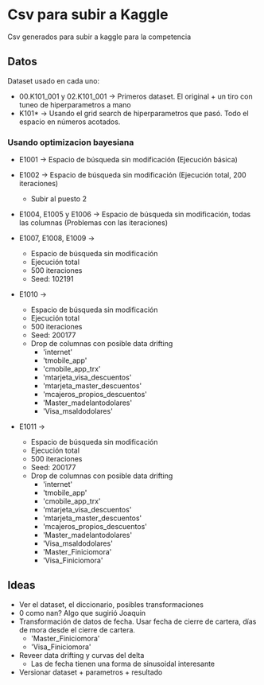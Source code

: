 # Csv para subir a Kaggle

Csv generados para subir a kaggle para la competencia

## Datos

Dataset usado en cada uno:

* 00.K101_001 y 02.K101_001 -> Primeros dataset. El original + un tiro con tuneo de hiperparametros a mano
* K101* -> Usando el grid search de hiperparametros que pasó. Todo el espacio en números acotados.


### Usando optimizacion bayesiana

* E1001 -> Espacio de búsqueda sin modificación (Ejecución básica)
* E1002 -> Espacio de búsqueda sin modificación (Ejecución total, 200 iteraciones)
	* Subir al puesto 2
* E1004, E1005 y E1006 -> Espacio de búsqueda sin modificación, todas las columnas (Problemas con las iteraciones)
* E1007, E1008, E1009 -> 
	* Espacio de búsqueda sin modificación 
	* Ejecución total
	* 500 iteraciones
	* Seed: 102191

* E1010 -> 
	* Espacio de búsqueda sin modificación 
	* Ejecución total
	* 500 iteraciones
	* Seed: 200177
	* Drop de columnas con posible data drifting
		* 'internet'
        * 'tmobile_app'
        * 'cmobile_app_trx'
        * 'mtarjeta_visa_descuentos'
        * 'mtarjeta_master_descuentos'
        * 'mcajeros_propios_descuentos'
        * 'Master_madelantodolares'
        * 'Visa_msaldodolares'

* E1011 -> 
	* Espacio de búsqueda sin modificación 
	* Ejecución total
	* 500 iteraciones
	* Seed: 200177
	* Drop de columnas con posible data drifting
		* 'internet'
        * 'tmobile_app'
        * 'cmobile_app_trx'
        * 'mtarjeta_visa_descuentos'
        * 'mtarjeta_master_descuentos'
        * 'mcajeros_propios_descuentos'
        * 'Master_madelantodolares'
        * 'Visa_msaldodolares'
	    * 'Master_Finiciomora'
	    * 'Visa_Finiciomora'



## Ideas

* Ver el dataset, el diccionario, posibles transformaciones
* 0 como nan? Algo que sugirió Joaquin
* Transformación de datos de fecha. Usar fecha de cierre de cartera, días de mora desde el cierre de cartera.
	* 'Master_Finiciomora'
	* 'Visa_Finiciomora'
* Reveer data drifting y curvas del delta
	* Las de fecha tienen una forma de sinusoidal interesante
* Versionar dataset + parametros + resultado

	














